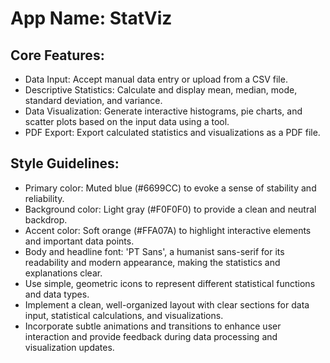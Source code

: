 # **App Name**: StatViz

## Core Features:

- Data Input: Accept manual data entry or upload from a CSV file.
- Descriptive Statistics: Calculate and display mean, median, mode, standard deviation, and variance.
- Data Visualization: Generate interactive histograms, pie charts, and scatter plots based on the input data using a tool.
- PDF Export: Export calculated statistics and visualizations as a PDF file.

## Style Guidelines:

- Primary color: Muted blue (#6699CC) to evoke a sense of stability and reliability.
- Background color: Light gray (#F0F0F0) to provide a clean and neutral backdrop.
- Accent color: Soft orange (#FFA07A) to highlight interactive elements and important data points.
- Body and headline font: 'PT Sans', a humanist sans-serif for its readability and modern appearance, making the statistics and explanations clear.
- Use simple, geometric icons to represent different statistical functions and data types.
- Implement a clean, well-organized layout with clear sections for data input, statistical calculations, and visualizations.
- Incorporate subtle animations and transitions to enhance user interaction and provide feedback during data processing and visualization updates.